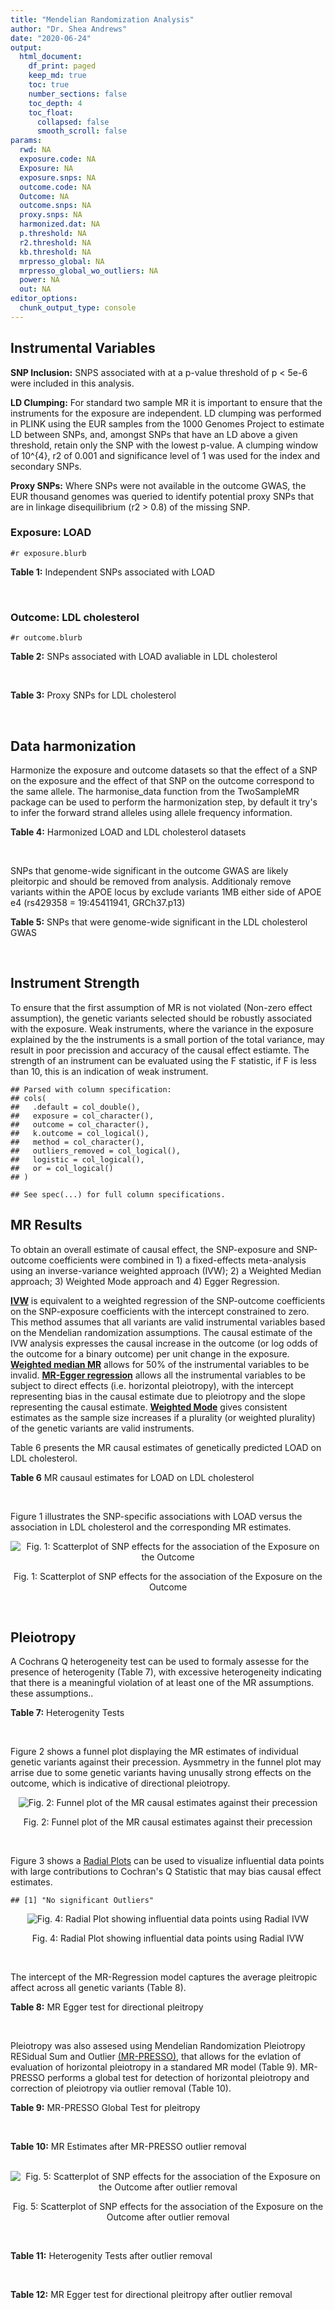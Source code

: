 ```yaml
---
title: "Mendelian Randomization Analysis"
author: "Dr. Shea Andrews"
date: "2020-06-24"
output:
  html_document:
    df_print: paged
    keep_md: true
    toc: true
    number_sections: false
    toc_depth: 4
    toc_float:
      collapsed: false
      smooth_scroll: false
params:
  rwd: NA
  exposure.code: NA
  Exposure: NA
  exposure.snps: NA
  outcome.code: NA
  Outcome: NA
  outcome.snps: NA
  proxy.snps: NA
  harmonized.dat: NA
  p.threshold: NA
  r2.threshold: NA
  kb.threshold: NA
  mrpresso_global: NA
  mrpresso_global_wo_outliers: NA
  power: NA
  out: NA
editor_options:
  chunk_output_type: console
---
```







## Instrumental Variables
**SNP Inclusion:** SNPS associated with at a p-value threshold of p < 5e-6 were included in this analysis.
<br>

**LD Clumping:** For standard two sample MR it is important to ensure that the instruments for the exposure are independent. LD clumping was performed in PLINK using the EUR samples from the 1000 Genomes Project to estimate LD between SNPs, and, amongst SNPs that have an LD above a given threshold, retain only the SNP with the lowest p-value. A clumping window of 10^{4}, r2 of 0.001 and significance level of 1 was used for the index and secondary SNPs.
<br>

**Proxy SNPs:** Where SNPs were not available in the outcome GWAS, the EUR thousand genomes was queried to identify potential proxy SNPs that are in linkage disequilibrium (r2 > 0.8) of the missing SNP.
<br>

### Exposure: LOAD
`#r exposure.blurb`
<br>

**Table 1:** Independent SNPs associated with LOAD
<div data-pagedtable="false">
  <script data-pagedtable-source type="application/json">
{"columns":[{"label":["SNP"],"name":[1],"type":["chr"],"align":["left"]},{"label":["CHROM"],"name":[2],"type":["dbl"],"align":["right"]},{"label":["POS"],"name":[3],"type":["dbl"],"align":["right"]},{"label":["REF"],"name":[4],"type":["chr"],"align":["left"]},{"label":["ALT"],"name":[5],"type":["chr"],"align":["left"]},{"label":["AF"],"name":[6],"type":["dbl"],"align":["right"]},{"label":["BETA"],"name":[7],"type":["dbl"],"align":["right"]},{"label":["SE"],"name":[8],"type":["dbl"],"align":["right"]},{"label":["Z"],"name":[9],"type":["dbl"],"align":["right"]},{"label":["P"],"name":[10],"type":["dbl"],"align":["right"]},{"label":["N"],"name":[11],"type":["dbl"],"align":["right"]},{"label":["TRAIT"],"name":[12],"type":["chr"],"align":["left"]}],"data":[{"1":"rs679515","2":"1","3":"207750568","4":"T","5":"C","6":"0.8126","7":"-0.1508","8":"0.0183","9":"-8.240440","10":"1.555000e-16","11":"63926","12":"LOAD"},{"1":"rs7584040","2":"2","3":"127863224","4":"C","5":"T","6":"0.2261","7":"0.0862","8":"0.0172","9":"5.011628","10":"5.341000e-07","11":"63926","12":"LOAD"},{"1":"rs6733839","2":"2","3":"127892810","4":"C","5":"T","6":"0.4067","7":"0.1693","8":"0.0154","9":"10.993506","10":"4.022000e-28","11":"63926","12":"LOAD"},{"1":"rs35695568","2":"2","3":"186794162","4":"G","5":"T","6":"0.0922","7":"0.1152","8":"0.0247","9":"4.663968","10":"3.200000e-06","11":"63926","12":"LOAD"},{"1":"rs10933431","2":"2","3":"233981912","4":"G","5":"C","6":"0.7774","7":"0.1001","8":"0.0194","9":"5.159794","10":"2.552000e-07","11":"63926","12":"LOAD"},{"1":"rs6805148","2":"3","3":"45101639","4":"A","5":"C","6":"0.0864","7":"-0.1293","8":"0.0257","9":"-5.031130","10":"4.774000e-07","11":"63926","12":"LOAD"},{"1":"rs28660482","2":"4","3":"66245059","4":"T","5":"A","6":"0.0243","7":"0.2220","8":"0.0475","9":"4.673684","10":"2.900000e-06","11":"63926","12":"LOAD"},{"1":"rs6822989","2":"4","3":"104176240","4":"C","5":"T","6":"0.0082","7":"0.4361","8":"0.0940","9":"4.639362","10":"3.487000e-06","11":"63926","12":"LOAD"},{"1":"rs35868327","2":"5","3":"52665230","4":"T","5":"A","6":"0.0132","7":"-0.3753","8":"0.0760","9":"-4.938158","10":"7.796000e-07","11":"63926","12":"LOAD"},{"1":"rs11168036","2":"5","3":"139707439","4":"T","5":"G","6":"0.5033","7":"-0.0754","8":"0.0143","9":"-5.272730","10":"1.432000e-07","11":"63926","12":"LOAD"},{"1":"rs34665982","2":"6","3":"32560306","4":"T","5":"C","6":"0.5213","7":"-0.0967","8":"0.0166","9":"-5.825300","10":"5.798000e-09","11":"63926","12":"LOAD"},{"1":"rs114812713","2":"6","3":"41034000","4":"G","5":"C","6":"0.0301","7":"0.2980","8":"0.0431","9":"6.914153","10":"4.467000e-12","11":"63926","12":"LOAD"},{"1":"rs1385742","2":"6","3":"47595155","4":"A","5":"T","6":"0.6344","7":"-0.0876","8":"0.0157","9":"-5.579620","10":"2.232000e-08","11":"63926","12":"LOAD"},{"1":"rs143429938","2":"7","3":"33721795","4":"C","5":"T","6":"0.0211","7":"0.3535","8":"0.0769","9":"4.596879","10":"4.253000e-06","11":"63926","12":"LOAD"},{"1":"rs9649710","2":"7","3":"50322832","4":"A","5":"G","6":"0.6331","7":"0.0676","8":"0.0148","9":"4.567570","10":"4.794000e-06","11":"63926","12":"LOAD"},{"1":"rs117240937","2":"7","3":"127426090","4":"G","5":"A","6":"0.0173","7":"-0.3122","8":"0.0672","9":"-4.645833","10":"3.350000e-06","11":"63926","12":"LOAD"},{"1":"rs11767557","2":"7","3":"143109139","4":"T","5":"C","6":"0.1968","7":"-0.1028","8":"0.0182","9":"-5.648350","10":"1.561000e-08","11":"63926","12":"LOAD"},{"1":"rs73223431","2":"8","3":"27219987","4":"C","5":"T","6":"0.3669","7":"0.0936","8":"0.0153","9":"6.117647","10":"8.342000e-10","11":"63926","12":"LOAD"},{"1":"rs867230","2":"8","3":"27468503","4":"C","5":"A","6":"0.6029","7":"0.1333","8":"0.0158","9":"8.436709","10":"3.492000e-17","11":"63926","12":"LOAD"},{"1":"rs13252043","2":"8","3":"71551628","4":"C","5":"T","6":"0.0984","7":"0.1140","8":"0.0237","9":"4.810127","10":"1.570000e-06","11":"63926","12":"LOAD"},{"1":"rs6559689","2":"9","3":"85450616","4":"C","5":"T","6":"0.0504","7":"0.1585","8":"0.0335","9":"4.731343","10":"2.169000e-06","11":"63926","12":"LOAD"},{"1":"rs12416487","2":"10","3":"11721057","4":"A","5":"T","6":"0.6519","7":"0.0850","8":"0.0154","9":"5.519480","10":"3.417000e-08","11":"63926","12":"LOAD"},{"1":"rs3740688","2":"11","3":"47380340","4":"G","5":"T","6":"0.5524","7":"0.0935","8":"0.0144","9":"6.493056","10":"9.702000e-11","11":"63926","12":"LOAD"},{"1":"rs1582763","2":"11","3":"60021948","4":"G","5":"A","6":"0.3729","7":"-0.1232","8":"0.0149","9":"-8.268456","10":"1.186000e-16","11":"63926","12":"LOAD"},{"1":"rs3851179","2":"11","3":"85868640","4":"T","5":"C","6":"0.6410","7":"0.1198","8":"0.0148","9":"8.094590","10":"5.809000e-16","11":"63926","12":"LOAD"},{"1":"rs11218343","2":"11","3":"121435587","4":"T","5":"C","6":"0.0401","7":"-0.2053","8":"0.0369","9":"-5.563690","10":"2.633000e-08","11":"63926","12":"LOAD"},{"1":"rs9787911","2":"11","3":"131769402","4":"T","5":"C","6":"0.4249","7":"0.0662","8":"0.0144","9":"4.597220","10":"4.386000e-06","11":"63926","12":"LOAD"},{"1":"rs117394726","2":"12","3":"127222883","4":"A","5":"C","6":"0.0400","7":"0.2193","8":"0.0465","9":"4.716130","10":"2.459000e-06","11":"63926","12":"LOAD"},{"1":"rs17125924","2":"14","3":"53391680","4":"A","5":"G","6":"0.0926","7":"0.1222","8":"0.0246","9":"4.967480","10":"6.621000e-07","11":"63926","12":"LOAD"},{"1":"rs12590654","2":"14","3":"92938855","4":"G","5":"A","6":"0.3353","7":"-0.0906","8":"0.0157","9":"-5.770701","10":"8.729000e-09","11":"63926","12":"LOAD"},{"1":"rs383902","2":"15","3":"59034174","4":"C","5":"T","6":"0.3274","7":"-0.0698","8":"0.0151","9":"-4.622517","10":"3.812000e-06","11":"63926","12":"LOAD"},{"1":"rs28588186","2":"16","3":"19910313","4":"C","5":"G","6":"0.1981","7":"-0.0880","8":"0.0181","9":"-4.861880","10":"1.115000e-06","11":"63926","12":"LOAD"},{"1":"rs62039712","2":"16","3":"79355857","4":"G","5":"A","6":"0.1158","7":"0.1528","8":"0.0288","9":"5.305556","10":"1.171000e-07","11":"63926","12":"LOAD"},{"1":"rs34971488","2":"16","3":"81779775","4":"G","5":"A","6":"0.2205","7":"0.0940","8":"0.0198","9":"4.747475","10":"2.067000e-06","11":"63926","12":"LOAD"},{"1":"rs2632516","2":"17","3":"56409089","4":"G","5":"C","6":"0.4402","7":"-0.0748","8":"0.0147","9":"-5.088435","10":"3.671000e-07","11":"63926","12":"LOAD"},{"1":"rs12151021","2":"19","3":"1050874","4":"A","5":"G","6":"0.6753","7":"-0.1071","8":"0.0169","9":"-6.337280","10":"2.562000e-10","11":"63926","12":"LOAD"},{"1":"rs8111708","2":"19","3":"18558876","4":"A","5":"G","6":"0.3427","7":"0.0696","8":"0.0151","9":"4.609270","10":"3.946000e-06","11":"63926","12":"LOAD"},{"1":"rs111358663","2":"19","3":"45196958","4":"T","5":"A","6":"0.0111","7":"-0.5369","8":"0.0795","9":"-6.753459","10":"1.436000e-11","11":"63926","12":"LOAD"},{"1":"rs4803765","2":"19","3":"45358448","4":"C","5":"T","6":"0.0243","7":"0.7165","8":"0.0610","9":"11.745902","10":"7.131000e-32","11":"63926","12":"LOAD"},{"1":"rs12972156","2":"19","3":"45387459","4":"C","5":"G","6":"0.2027","7":"0.9653","8":"0.0189","9":"51.074100","10":"2.225074e-308","11":"63926","12":"LOAD"},{"1":"rs117310449","2":"19","3":"45393516","4":"C","5":"T","6":"0.0130","7":"0.9879","8":"0.0691","9":"14.296671","10":"2.275000e-46","11":"63926","12":"LOAD"},{"1":"rs73033507","2":"19","3":"45431403","4":"C","5":"T","6":"0.0239","7":"-0.3620","8":"0.0657","9":"-5.509893","10":"3.646000e-08","11":"63926","12":"LOAD"},{"1":"rs114533385","2":"19","3":"45436753","4":"C","5":"T","6":"0.0210","7":"0.8281","8":"0.0661","9":"12.527988","10":"5.434000e-36","11":"63926","12":"LOAD"},{"1":"rs118004808","2":"19","3":"45439498","4":"C","5":"T","6":"0.0177","7":"-0.5523","8":"0.1015","9":"-5.441379","10":"5.274000e-08","11":"63926","12":"LOAD"},{"1":"rs139995984","2":"19","3":"45574482","4":"G","5":"C","6":"0.0155","7":"-0.5343","8":"0.0879","9":"-6.078498","10":"1.192000e-09","11":"63926","12":"LOAD"},{"1":"rs80182863","2":"19","3":"45653226","4":"C","5":"T","6":"0.0234","7":"0.2977","8":"0.0623","9":"4.778491","10":"1.750000e-06","11":"63926","12":"LOAD"},{"1":"rs6014724","2":"20","3":"54998544","4":"A","5":"G","6":"0.0920","7":"-0.1319","8":"0.0259","9":"-5.092660","10":"3.652000e-07","11":"63926","12":"LOAD"},{"1":"rs2830489","2":"21","3":"28148191","4":"C","5":"T","6":"0.2882","7":"-0.0837","8":"0.0162","9":"-5.166667","10":"2.422000e-07","11":"63926","12":"LOAD"},{"1":"rs138727474","2":"22","3":"21926584","4":"C","5":"T","6":"0.0269","7":"-0.2515","8":"0.0545","9":"-4.614679","10":"3.904000e-06","11":"63926","12":"LOAD"}],"options":{"columns":{"min":{},"max":[10]},"rows":{"min":[10],"max":[10]},"pages":{}}}
  </script>
</div>
<br>

### Outcome: LDL cholesterol
`#r outcome.blurb`
<br>

**Table 2:** SNPs associated with LOAD avaliable in LDL cholesterol
<div data-pagedtable="false">
  <script data-pagedtable-source type="application/json">
{"columns":[{"label":["SNP"],"name":[1],"type":["chr"],"align":["left"]},{"label":["CHROM"],"name":[2],"type":["dbl"],"align":["right"]},{"label":["POS"],"name":[3],"type":["dbl"],"align":["right"]},{"label":["REF"],"name":[4],"type":["chr"],"align":["left"]},{"label":["ALT"],"name":[5],"type":["chr"],"align":["left"]},{"label":["AF"],"name":[6],"type":["dbl"],"align":["right"]},{"label":["BETA"],"name":[7],"type":["dbl"],"align":["right"]},{"label":["SE"],"name":[8],"type":["dbl"],"align":["right"]},{"label":["Z"],"name":[9],"type":["dbl"],"align":["right"]},{"label":["P"],"name":[10],"type":["dbl"],"align":["right"]},{"label":["N"],"name":[11],"type":["dbl"],"align":["right"]},{"label":["TRAIT"],"name":[12],"type":["chr"],"align":["left"]}],"data":[{"1":"rs679515","2":"NA","3":"NA","4":"NA","5":"NA","6":"NA","7":"NA","8":"NA","9":"NA","10":"NA","11":"NA","12":"NA"},{"1":"rs7584040","2":"NA","3":"NA","4":"NA","5":"NA","6":"NA","7":"NA","8":"NA","9":"NA","10":"NA","11":"NA","12":"NA"},{"1":"rs6733839","2":"NA","3":"NA","4":"NA","5":"NA","6":"NA","7":"NA","8":"NA","9":"NA","10":"NA","11":"NA","12":"NA"},{"1":"rs35695568","2":"NA","3":"NA","4":"NA","5":"NA","6":"NA","7":"NA","8":"NA","9":"NA","10":"NA","11":"NA","12":"NA"},{"1":"rs10933431","2":"NA","3":"NA","4":"NA","5":"NA","6":"NA","7":"NA","8":"NA","9":"NA","10":"NA","11":"NA","12":"NA"},{"1":"rs6805148","2":"3","3":"45101639","4":"A","5":"C","6":"0.0840951","7":"-0.0044","8":"0.0096","9":"-0.4583330","10":"0.53890","11":"83119.1","12":"LDL_Cholesterol"},{"1":"rs28660482","2":"NA","3":"NA","4":"NA","5":"NA","6":"NA","7":"NA","8":"NA","9":"NA","10":"NA","11":"NA","12":"NA"},{"1":"rs6822989","2":"NA","3":"NA","4":"NA","5":"NA","6":"NA","7":"NA","8":"NA","9":"NA","10":"NA","11":"NA","12":"NA"},{"1":"rs35868327","2":"NA","3":"NA","4":"NA","5":"NA","6":"NA","7":"NA","8":"NA","9":"NA","10":"NA","11":"NA","12":"NA"},{"1":"rs11168036","2":"5","3":"139707439","4":"T","5":"G","6":"0.4613010","7":"0.0155","8":"0.0053","9":"2.9245283","10":"0.01582","11":"89888.0","12":"LDL_Cholesterol"},{"1":"rs34665982","2":"NA","3":"NA","4":"NA","5":"NA","6":"NA","7":"NA","8":"NA","9":"NA","10":"NA","11":"NA","12":"NA"},{"1":"rs114812713","2":"NA","3":"NA","4":"NA","5":"NA","6":"NA","7":"NA","8":"NA","9":"NA","10":"NA","11":"NA","12":"NA"},{"1":"rs1385742","2":"NA","3":"NA","4":"NA","5":"NA","6":"NA","7":"NA","8":"NA","9":"NA","10":"NA","11":"NA","12":"NA"},{"1":"rs143429938","2":"NA","3":"NA","4":"NA","5":"NA","6":"NA","7":"NA","8":"NA","9":"NA","10":"NA","11":"NA","12":"NA"},{"1":"rs9649710","2":"7","3":"50322832","4":"A","5":"G","6":"0.6418450","7":"0.0035","8":"0.0054","9":"0.6481481","10":"0.78300","11":"89888.0","12":"LDL_Cholesterol"},{"1":"rs117240937","2":"NA","3":"NA","4":"NA","5":"NA","6":"NA","7":"NA","8":"NA","9":"NA","10":"NA","11":"NA","12":"NA"},{"1":"rs11767557","2":"7","3":"143109139","4":"T","5":"C","6":"0.2031590","7":"-0.0022","8":"0.0069","9":"-0.3188410","10":"0.65770","11":"89815.0","12":"LDL_Cholesterol"},{"1":"rs73223431","2":"NA","3":"NA","4":"NA","5":"NA","6":"NA","7":"NA","8":"NA","9":"NA","10":"NA","11":"NA","12":"NA"},{"1":"rs867230","2":"NA","3":"NA","4":"NA","5":"NA","6":"NA","7":"NA","8":"NA","9":"NA","10":"NA","11":"NA","12":"NA"},{"1":"rs13252043","2":"NA","3":"NA","4":"NA","5":"NA","6":"NA","7":"NA","8":"NA","9":"NA","10":"NA","11":"NA","12":"NA"},{"1":"rs6559689","2":"9","3":"85450616","4":"C","5":"T","6":"0.0598694","7":"0.0118","8":"0.0143","9":"0.8251748","10":"0.48090","11":"82463.0","12":"LDL_Cholesterol"},{"1":"rs12416487","2":"NA","3":"NA","4":"NA","5":"NA","6":"NA","7":"NA","8":"NA","9":"NA","10":"NA","11":"NA","12":"NA"},{"1":"rs3740688","2":"NA","3":"NA","4":"NA","5":"NA","6":"NA","7":"NA","8":"NA","9":"NA","10":"NA","11":"NA","12":"NA"},{"1":"rs1582763","2":"11","3":"60021948","4":"G","5":"A","6":"0.3276300","7":"-0.0034","8":"0.0054","9":"-0.6296300","10":"0.52460","11":"89726.0","12":"LDL_Cholesterol"},{"1":"rs3851179","2":"11","3":"85868640","4":"T","5":"C","6":"0.6671510","7":"0.0052","8":"0.0053","9":"0.9811321","10":"0.87570","11":"89888.0","12":"LDL_Cholesterol"},{"1":"rs11218343","2":"11","3":"121435587","4":"T","5":"C","6":"0.0344953","7":"0.0132","8":"0.0186","9":"0.7096774","10":"0.61420","11":"81974.0","12":"LDL_Cholesterol"},{"1":"rs9787911","2":"NA","3":"NA","4":"NA","5":"NA","6":"NA","7":"NA","8":"NA","9":"NA","10":"NA","11":"NA","12":"NA"},{"1":"rs117394726","2":"NA","3":"NA","4":"NA","5":"NA","6":"NA","7":"NA","8":"NA","9":"NA","10":"NA","11":"NA","12":"NA"},{"1":"rs17125924","2":"14","3":"53391680","4":"A","5":"G","6":"0.0994194","7":"-0.0174","8":"0.0066","9":"-2.6363600","10":"0.01245","11":"166971.5","12":"LDL_Cholesterol"},{"1":"rs12590654","2":"NA","3":"NA","4":"NA","5":"NA","6":"NA","7":"NA","8":"NA","9":"NA","10":"NA","11":"NA","12":"NA"},{"1":"rs383902","2":"15","3":"59034174","4":"C","5":"T","6":"0.3428210","7":"0.0075","8":"0.0054","9":"1.3888889","10":"0.18730","11":"88433.0","12":"LDL_Cholesterol"},{"1":"rs28588186","2":"NA","3":"NA","4":"NA","5":"NA","6":"NA","7":"NA","8":"NA","9":"NA","10":"NA","11":"NA","12":"NA"},{"1":"rs62039712","2":"NA","3":"NA","4":"NA","5":"NA","6":"NA","7":"NA","8":"NA","9":"NA","10":"NA","11":"NA","12":"NA"},{"1":"rs34971488","2":"NA","3":"NA","4":"NA","5":"NA","6":"NA","7":"NA","8":"NA","9":"NA","10":"NA","11":"NA","12":"NA"},{"1":"rs2632516","2":"17","3":"56409089","4":"G","5":"C","6":"0.4639560","7":"0.0010","8":"0.0056","9":"0.1785714","10":"0.90770","11":"88433.0","12":"LDL_Cholesterol"},{"1":"rs12151021","2":"NA","3":"NA","4":"NA","5":"NA","6":"NA","7":"NA","8":"NA","9":"NA","10":"NA","11":"NA","12":"NA"},{"1":"rs8111708","2":"NA","3":"NA","4":"NA","5":"NA","6":"NA","7":"NA","8":"NA","9":"NA","10":"NA","11":"NA","12":"NA"},{"1":"rs111358663","2":"NA","3":"NA","4":"NA","5":"NA","6":"NA","7":"NA","8":"NA","9":"NA","10":"NA","11":"NA","12":"NA"},{"1":"rs4803765","2":"NA","3":"NA","4":"NA","5":"NA","6":"NA","7":"NA","8":"NA","9":"NA","10":"NA","11":"NA","12":"NA"},{"1":"rs12972156","2":"NA","3":"NA","4":"NA","5":"NA","6":"NA","7":"NA","8":"NA","9":"NA","10":"NA","11":"NA","12":"NA"},{"1":"rs117310449","2":"NA","3":"NA","4":"NA","5":"NA","6":"NA","7":"NA","8":"NA","9":"NA","10":"NA","11":"NA","12":"NA"},{"1":"rs73033507","2":"NA","3":"NA","4":"NA","5":"NA","6":"NA","7":"NA","8":"NA","9":"NA","10":"NA","11":"NA","12":"NA"},{"1":"rs114533385","2":"NA","3":"NA","4":"NA","5":"NA","6":"NA","7":"NA","8":"NA","9":"NA","10":"NA","11":"NA","12":"NA"},{"1":"rs118004808","2":"NA","3":"NA","4":"NA","5":"NA","6":"NA","7":"NA","8":"NA","9":"NA","10":"NA","11":"NA","12":"NA"},{"1":"rs139995984","2":"NA","3":"NA","4":"NA","5":"NA","6":"NA","7":"NA","8":"NA","9":"NA","10":"NA","11":"NA","12":"NA"},{"1":"rs80182863","2":"NA","3":"NA","4":"NA","5":"NA","6":"NA","7":"NA","8":"NA","9":"NA","10":"NA","11":"NA","12":"NA"},{"1":"rs6014724","2":"20","3":"54998544","4":"A","5":"G","6":"0.0886512","7":"0.0043","8":"0.0100","9":"0.4300000","10":"0.90850","11":"88433.0","12":"LDL_Cholesterol"},{"1":"rs2830489","2":"21","3":"28148191","4":"C","5":"T","6":"0.3248270","7":"-0.0053","8":"0.0060","9":"-0.8833330","10":"0.34770","11":"88433.0","12":"LDL_Cholesterol"},{"1":"rs138727474","2":"NA","3":"NA","4":"NA","5":"NA","6":"NA","7":"NA","8":"NA","9":"NA","10":"NA","11":"NA","12":"NA"}],"options":{"columns":{"min":{},"max":[10]},"rows":{"min":[10],"max":[10]},"pages":{}}}
  </script>
</div>
<br>

**Table 3:** Proxy SNPs for LDL cholesterol
<div data-pagedtable="false">
  <script data-pagedtable-source type="application/json">
{"columns":[{"label":["target_snp"],"name":[1],"type":["chr"],"align":["left"]},{"label":["proxy_snp"],"name":[2],"type":["chr"],"align":["left"]},{"label":["ld.r2"],"name":[3],"type":["dbl"],"align":["right"]},{"label":["Dprime"],"name":[4],"type":["dbl"],"align":["right"]},{"label":["PHASE"],"name":[5],"type":["chr"],"align":["left"]},{"label":["X12"],"name":[6],"type":["lgl"],"align":["right"]},{"label":["CHROM"],"name":[7],"type":["dbl"],"align":["right"]},{"label":["POS"],"name":[8],"type":["dbl"],"align":["right"]},{"label":["REF.proxy"],"name":[9],"type":["chr"],"align":["left"]},{"label":["ALT.proxy"],"name":[10],"type":["chr"],"align":["left"]},{"label":["AF"],"name":[11],"type":["dbl"],"align":["right"]},{"label":["BETA"],"name":[12],"type":["dbl"],"align":["right"]},{"label":["SE"],"name":[13],"type":["dbl"],"align":["right"]},{"label":["Z"],"name":[14],"type":["dbl"],"align":["right"]},{"label":["P"],"name":[15],"type":["dbl"],"align":["right"]},{"label":["N"],"name":[16],"type":["dbl"],"align":["right"]},{"label":["TRAIT"],"name":[17],"type":["chr"],"align":["left"]},{"label":["ref"],"name":[18],"type":["chr"],"align":["left"]},{"label":["ref.proxy"],"name":[19],"type":["chr"],"align":["left"]},{"label":["alt"],"name":[20],"type":["chr"],"align":["left"]},{"label":["alt.proxy"],"name":[21],"type":["chr"],"align":["left"]},{"label":["ALT"],"name":[22],"type":["chr"],"align":["left"]},{"label":["REF"],"name":[23],"type":["chr"],"align":["left"]},{"label":["proxy.outcome"],"name":[24],"type":["lgl"],"align":["right"]}],"data":[{"1":"rs679515","2":"rs4844610","3":"0.944727","4":"0.971971","5":"TA/CC","6":"NA","7":"1","8":"207802552","9":"A","10":"C","11":"0.7801380","12":"0.0078","13":"0.0067","14":"1.1641791","15":"5.980e-01","16":"89888.00","17":"LDL_Cholesterol","18":"T","19":"A","20":"C","21":"C","22":"C","23":"T","24":"TRUE"},{"1":"rs35695568","2":"rs12622932","3":"0.989102","4":"1.000000","5":"TT/GC","6":"NA","7":"2","8":"186782757","9":"C","10":"T","11":"0.0981884","12":"-0.0102","13":"0.0094","14":"-1.0851100","15":"5.015e-01","16":"89867.00","17":"LDL_Cholesterol","18":"T","19":"T","20":"G","21":"C","22":"T","23":"G","24":"TRUE"},{"1":"rs28660482","2":"rs10033665","3":"1.000000","4":"1.000000","5":"AC/TA","6":"NA","7":"4","8":"66200389","9":"A","10":"C","11":"0.0289855","12":"-0.0079","13":"0.0155","14":"-0.5096770","15":"7.891e-01","16":"82228.00","17":"LDL_Cholesterol","18":"A","19":"C","20":"T","21":"A","22":"A","23":"T","24":"TRUE"},{"1":"rs35868327","2":"rs13182752","3":"1.000000","4":"1.000000","5":"GA/TG","6":"NA","7":"5","8":"52672171","9":"G","10":"A","11":"0.0161583","12":"0.0196","13":"0.0195","14":"1.0051282","15":"3.129e-01","16":"84967.00","17":"LDL_Cholesterol","18":"G","19":"A","20":"T","21":"G","22":"G","23":"T","24":"TRUE"},{"1":"rs73223431","2":"rs2322599","3":"0.995619","4":"1.000000","5":"TA/CG","6":"NA","7":"8","8":"27211910","9":"G","10":"A","11":"0.2954880","12":"0.0026","13":"0.0053","14":"0.4905660","15":"7.621e-01","16":"89888.00","17":"LDL_Cholesterol","18":"T","19":"A","20":"C","21":"G","22":"T","23":"C","24":"TRUE"},{"1":"rs867230","2":"rs11136000","3":"0.894555","4":"0.973765","5":"CT/AC","6":"NA","7":"8","8":"27464519","9":"T","10":"C","11":"0.6150760","12":"-0.0020","13":"0.0058","14":"-0.3448280","15":"9.143e-01","16":"82152.00","17":"LDL_Cholesterol","18":"C","19":"T","20":"A","21":"C","22":"A","23":"C","24":"TRUE"},{"1":"rs13252043","2":"rs7015434","3":"1.000000","4":"1.000000","5":"TT/CC","6":"NA","7":"8","8":"71507697","9":"C","10":"T","11":"0.0660377","12":"-0.0009","13":"0.0093","14":"-0.0967742","15":"6.453e-01","16":"89888.00","17":"LDL_Cholesterol","18":"T","19":"T","20":"C","21":"C","22":"T","23":"C","24":"TRUE"},{"1":"rs9787911","2":"rs10894473","3":"0.939657","4":"0.975278","5":"CC/TA","6":"NA","7":"11","8":"131759684","9":"A","10":"C","11":"0.4439590","12":"-0.0003","13":"0.0052","14":"-0.0576923","15":"8.270e-01","16":"89888.00","17":"LDL_Cholesterol","18":"C","19":"C","20":"T","21":"A","22":"C","23":"T","24":"TRUE"},{"1":"rs28588186","2":"rs13335003","3":"0.946851","4":"1.000000","5":"GA/CG","6":"NA","7":"16","8":"19905083","9":"G","10":"A","11":"0.1923770","12":"-0.0029","13":"0.0066","14":"-0.4393940","15":"6.627e-01","16":"87820.96","17":"LDL_Cholesterol","18":"G","19":"A","20":"C","21":"G","22":"G","23":"C","24":"TRUE"},{"1":"rs8111708","2":"rs2303695","3":"0.991240","4":"1.000000","5":"GT/AC","6":"NA","7":"19","8":"18562624","9":"C","10":"T","11":"0.3407600","12":"0.0091","13":"0.0055","14":"1.6545455","15":"1.063e-01","16":"88433.00","17":"LDL_Cholesterol","18":"G","19":"T","20":"A","21":"C","22":"G","23":"A","24":"TRUE"},{"1":"rs12972156","2":"rs2075650","3":"0.915702","4":"0.973544","5":"GG/CA","6":"NA","7":"19","8":"45395619","9":"A","10":"G","11":"0.1555920","12":"0.1767","13":"0.0055","14":"32.1272727","15":"1.720e-214","16":"161075.97","17":"LDL_Cholesterol","18":"G","19":"G","20":"C","21":"A","22":"G","23":"C","24":"TRUE"},{"1":"rs7584040","2":"NA","3":"NA","4":"NA","5":"NA","6":"NA","7":"NA","8":"NA","9":"NA","10":"NA","11":"NA","12":"NA","13":"NA","14":"NA","15":"NA","16":"NA","17":"NA","18":"NA","19":"NA","20":"NA","21":"NA","22":"NA","23":"NA","24":"NA"},{"1":"rs6733839","2":"NA","3":"NA","4":"NA","5":"NA","6":"NA","7":"NA","8":"NA","9":"NA","10":"NA","11":"NA","12":"NA","13":"NA","14":"NA","15":"NA","16":"NA","17":"NA","18":"NA","19":"NA","20":"NA","21":"NA","22":"NA","23":"NA","24":"NA"},{"1":"rs10933431","2":"NA","3":"NA","4":"NA","5":"NA","6":"NA","7":"NA","8":"NA","9":"NA","10":"NA","11":"NA","12":"NA","13":"NA","14":"NA","15":"NA","16":"NA","17":"NA","18":"NA","19":"NA","20":"NA","21":"NA","22":"NA","23":"NA","24":"NA"},{"1":"rs6822989","2":"NA","3":"NA","4":"NA","5":"NA","6":"NA","7":"NA","8":"NA","9":"NA","10":"NA","11":"NA","12":"NA","13":"NA","14":"NA","15":"NA","16":"NA","17":"NA","18":"NA","19":"NA","20":"NA","21":"NA","22":"NA","23":"NA","24":"NA"},{"1":"rs34665982","2":"NA","3":"NA","4":"NA","5":"NA","6":"NA","7":"NA","8":"NA","9":"NA","10":"NA","11":"NA","12":"NA","13":"NA","14":"NA","15":"NA","16":"NA","17":"NA","18":"NA","19":"NA","20":"NA","21":"NA","22":"NA","23":"NA","24":"NA"},{"1":"rs114812713","2":"NA","3":"NA","4":"NA","5":"NA","6":"NA","7":"NA","8":"NA","9":"NA","10":"NA","11":"NA","12":"NA","13":"NA","14":"NA","15":"NA","16":"NA","17":"NA","18":"NA","19":"NA","20":"NA","21":"NA","22":"NA","23":"NA","24":"NA"},{"1":"rs1385742","2":"NA","3":"NA","4":"NA","5":"NA","6":"NA","7":"NA","8":"NA","9":"NA","10":"NA","11":"NA","12":"NA","13":"NA","14":"NA","15":"NA","16":"NA","17":"NA","18":"NA","19":"NA","20":"NA","21":"NA","22":"NA","23":"NA","24":"NA"},{"1":"rs143429938","2":"NA","3":"NA","4":"NA","5":"NA","6":"NA","7":"NA","8":"NA","9":"NA","10":"NA","11":"NA","12":"NA","13":"NA","14":"NA","15":"NA","16":"NA","17":"NA","18":"NA","19":"NA","20":"NA","21":"NA","22":"NA","23":"NA","24":"NA"},{"1":"rs117240937","2":"NA","3":"NA","4":"NA","5":"NA","6":"NA","7":"NA","8":"NA","9":"NA","10":"NA","11":"NA","12":"NA","13":"NA","14":"NA","15":"NA","16":"NA","17":"NA","18":"NA","19":"NA","20":"NA","21":"NA","22":"NA","23":"NA","24":"NA"},{"1":"rs12416487","2":"NA","3":"NA","4":"NA","5":"NA","6":"NA","7":"NA","8":"NA","9":"NA","10":"NA","11":"NA","12":"NA","13":"NA","14":"NA","15":"NA","16":"NA","17":"NA","18":"NA","19":"NA","20":"NA","21":"NA","22":"NA","23":"NA","24":"NA"},{"1":"rs3740688","2":"NA","3":"NA","4":"NA","5":"NA","6":"NA","7":"NA","8":"NA","9":"NA","10":"NA","11":"NA","12":"NA","13":"NA","14":"NA","15":"NA","16":"NA","17":"NA","18":"NA","19":"NA","20":"NA","21":"NA","22":"NA","23":"NA","24":"NA"},{"1":"rs117394726","2":"NA","3":"NA","4":"NA","5":"NA","6":"NA","7":"NA","8":"NA","9":"NA","10":"NA","11":"NA","12":"NA","13":"NA","14":"NA","15":"NA","16":"NA","17":"NA","18":"NA","19":"NA","20":"NA","21":"NA","22":"NA","23":"NA","24":"NA"},{"1":"rs12590654","2":"NA","3":"NA","4":"NA","5":"NA","6":"NA","7":"NA","8":"NA","9":"NA","10":"NA","11":"NA","12":"NA","13":"NA","14":"NA","15":"NA","16":"NA","17":"NA","18":"NA","19":"NA","20":"NA","21":"NA","22":"NA","23":"NA","24":"NA"},{"1":"rs62039712","2":"NA","3":"NA","4":"NA","5":"NA","6":"NA","7":"NA","8":"NA","9":"NA","10":"NA","11":"NA","12":"NA","13":"NA","14":"NA","15":"NA","16":"NA","17":"NA","18":"NA","19":"NA","20":"NA","21":"NA","22":"NA","23":"NA","24":"NA"},{"1":"rs34971488","2":"NA","3":"NA","4":"NA","5":"NA","6":"NA","7":"NA","8":"NA","9":"NA","10":"NA","11":"NA","12":"NA","13":"NA","14":"NA","15":"NA","16":"NA","17":"NA","18":"NA","19":"NA","20":"NA","21":"NA","22":"NA","23":"NA","24":"NA"},{"1":"rs12151021","2":"NA","3":"NA","4":"NA","5":"NA","6":"NA","7":"NA","8":"NA","9":"NA","10":"NA","11":"NA","12":"NA","13":"NA","14":"NA","15":"NA","16":"NA","17":"NA","18":"NA","19":"NA","20":"NA","21":"NA","22":"NA","23":"NA","24":"NA"},{"1":"rs111358663","2":"NA","3":"NA","4":"NA","5":"NA","6":"NA","7":"NA","8":"NA","9":"NA","10":"NA","11":"NA","12":"NA","13":"NA","14":"NA","15":"NA","16":"NA","17":"NA","18":"NA","19":"NA","20":"NA","21":"NA","22":"NA","23":"NA","24":"NA"},{"1":"rs4803765","2":"NA","3":"NA","4":"NA","5":"NA","6":"NA","7":"NA","8":"NA","9":"NA","10":"NA","11":"NA","12":"NA","13":"NA","14":"NA","15":"NA","16":"NA","17":"NA","18":"NA","19":"NA","20":"NA","21":"NA","22":"NA","23":"NA","24":"NA"},{"1":"rs117310449","2":"NA","3":"NA","4":"NA","5":"NA","6":"NA","7":"NA","8":"NA","9":"NA","10":"NA","11":"NA","12":"NA","13":"NA","14":"NA","15":"NA","16":"NA","17":"NA","18":"NA","19":"NA","20":"NA","21":"NA","22":"NA","23":"NA","24":"NA"},{"1":"rs73033507","2":"NA","3":"NA","4":"NA","5":"NA","6":"NA","7":"NA","8":"NA","9":"NA","10":"NA","11":"NA","12":"NA","13":"NA","14":"NA","15":"NA","16":"NA","17":"NA","18":"NA","19":"NA","20":"NA","21":"NA","22":"NA","23":"NA","24":"NA"},{"1":"rs114533385","2":"NA","3":"NA","4":"NA","5":"NA","6":"NA","7":"NA","8":"NA","9":"NA","10":"NA","11":"NA","12":"NA","13":"NA","14":"NA","15":"NA","16":"NA","17":"NA","18":"NA","19":"NA","20":"NA","21":"NA","22":"NA","23":"NA","24":"NA"},{"1":"rs118004808","2":"NA","3":"NA","4":"NA","5":"NA","6":"NA","7":"NA","8":"NA","9":"NA","10":"NA","11":"NA","12":"NA","13":"NA","14":"NA","15":"NA","16":"NA","17":"NA","18":"NA","19":"NA","20":"NA","21":"NA","22":"NA","23":"NA","24":"NA"},{"1":"rs139995984","2":"NA","3":"NA","4":"NA","5":"NA","6":"NA","7":"NA","8":"NA","9":"NA","10":"NA","11":"NA","12":"NA","13":"NA","14":"NA","15":"NA","16":"NA","17":"NA","18":"NA","19":"NA","20":"NA","21":"NA","22":"NA","23":"NA","24":"NA"},{"1":"rs80182863","2":"NA","3":"NA","4":"NA","5":"NA","6":"NA","7":"NA","8":"NA","9":"NA","10":"NA","11":"NA","12":"NA","13":"NA","14":"NA","15":"NA","16":"NA","17":"NA","18":"NA","19":"NA","20":"NA","21":"NA","22":"NA","23":"NA","24":"NA"},{"1":"rs138727474","2":"NA","3":"NA","4":"NA","5":"NA","6":"NA","7":"NA","8":"NA","9":"NA","10":"NA","11":"NA","12":"NA","13":"NA","14":"NA","15":"NA","16":"NA","17":"NA","18":"NA","19":"NA","20":"NA","21":"NA","22":"NA","23":"NA","24":"NA"}],"options":{"columns":{"min":{},"max":[10]},"rows":{"min":[10],"max":[10]},"pages":{}}}
  </script>
</div>
<br>

## Data harmonization
Harmonize the exposure and outcome datasets so that the effect of a SNP on the exposure and the effect of that SNP on the outcome correspond to the same allele. The harmonise_data function from the TwoSampleMR package can be used to perform the harmonization step, by default it try's to infer the forward strand alleles using allele frequency information.
<br>

**Table 4:** Harmonized LOAD and LDL cholesterol datasets
<div data-pagedtable="false">
  <script data-pagedtable-source type="application/json">
{"columns":[{"label":["SNP"],"name":[1],"type":["chr"],"align":["left"]},{"label":["effect_allele.exposure"],"name":[2],"type":["chr"],"align":["left"]},{"label":["other_allele.exposure"],"name":[3],"type":["chr"],"align":["left"]},{"label":["effect_allele.outcome"],"name":[4],"type":["chr"],"align":["left"]},{"label":["other_allele.outcome"],"name":[5],"type":["chr"],"align":["left"]},{"label":["beta.exposure"],"name":[6],"type":["dbl"],"align":["right"]},{"label":["beta.outcome"],"name":[7],"type":["dbl"],"align":["right"]},{"label":["eaf.exposure"],"name":[8],"type":["dbl"],"align":["right"]},{"label":["eaf.outcome"],"name":[9],"type":["dbl"],"align":["right"]},{"label":["remove"],"name":[10],"type":["lgl"],"align":["right"]},{"label":["palindromic"],"name":[11],"type":["lgl"],"align":["right"]},{"label":["ambiguous"],"name":[12],"type":["lgl"],"align":["right"]},{"label":["id.outcome"],"name":[13],"type":["chr"],"align":["left"]},{"label":["chr.outcome"],"name":[14],"type":["dbl"],"align":["right"]},{"label":["pos.outcome"],"name":[15],"type":["dbl"],"align":["right"]},{"label":["se.outcome"],"name":[16],"type":["dbl"],"align":["right"]},{"label":["z.outcome"],"name":[17],"type":["dbl"],"align":["right"]},{"label":["pval.outcome"],"name":[18],"type":["dbl"],"align":["right"]},{"label":["samplesize.outcome"],"name":[19],"type":["dbl"],"align":["right"]},{"label":["outcome"],"name":[20],"type":["chr"],"align":["left"]},{"label":["mr_keep.outcome"],"name":[21],"type":["lgl"],"align":["right"]},{"label":["pval_origin.outcome"],"name":[22],"type":["chr"],"align":["left"]},{"label":["proxy.outcome"],"name":[23],"type":["lgl"],"align":["right"]},{"label":["target_snp.outcome"],"name":[24],"type":["chr"],"align":["left"]},{"label":["proxy_snp.outcome"],"name":[25],"type":["chr"],"align":["left"]},{"label":["target_a1.outcome"],"name":[26],"type":["chr"],"align":["left"]},{"label":["target_a2.outcome"],"name":[27],"type":["chr"],"align":["left"]},{"label":["proxy_a1.outcome"],"name":[28],"type":["chr"],"align":["left"]},{"label":["proxy_a2.outcome"],"name":[29],"type":["chr"],"align":["left"]},{"label":["chr.exposure"],"name":[30],"type":["dbl"],"align":["right"]},{"label":["pos.exposure"],"name":[31],"type":["dbl"],"align":["right"]},{"label":["se.exposure"],"name":[32],"type":["dbl"],"align":["right"]},{"label":["z.exposure"],"name":[33],"type":["dbl"],"align":["right"]},{"label":["pval.exposure"],"name":[34],"type":["dbl"],"align":["right"]},{"label":["samplesize.exposure"],"name":[35],"type":["dbl"],"align":["right"]},{"label":["exposure"],"name":[36],"type":["chr"],"align":["left"]},{"label":["mr_keep.exposure"],"name":[37],"type":["lgl"],"align":["right"]},{"label":["pval_origin.exposure"],"name":[38],"type":["chr"],"align":["left"]},{"label":["id.exposure"],"name":[39],"type":["chr"],"align":["left"]},{"label":["action"],"name":[40],"type":["dbl"],"align":["right"]},{"label":["mr_keep"],"name":[41],"type":["lgl"],"align":["right"]},{"label":["pleitropy_keep"],"name":[42],"type":["lgl"],"align":["right"]},{"label":["pt"],"name":[43],"type":["dbl"],"align":["right"]},{"label":["mrpresso_RSSobs"],"name":[44],"type":["lgl"],"align":["right"]},{"label":["mrpresso_pval"],"name":[45],"type":["lgl"],"align":["right"]},{"label":["mrpresso_keep"],"name":[46],"type":["lgl"],"align":["right"]}],"data":[{"1":"rs11168036","2":"G","3":"T","4":"G","5":"T","6":"-0.0754","7":"0.0155","8":"0.5033","9":"0.4613010","10":"FALSE","11":"FALSE","12":"FALSE","13":"iwwZ4G","14":"5","15":"139707439","16":"0.0053","17":"2.9245283","18":"1.582e-02","19":"89888.00","20":"Willer2013ldl","21":"TRUE","22":"reported","23":"NA","24":"NA","25":"NA","26":"NA","27":"NA","28":"NA","29":"NA","30":"5","31":"139707439","32":"0.0143","33":"-5.272730","34":"1.432e-07","35":"63926","36":"Kunkle2019load","37":"TRUE","38":"reported","39":"i9xIdX","40":"2","41":"TRUE","42":"TRUE","43":"5e-06","44":"NA","45":"NA","46":"TRUE"},{"1":"rs11218343","2":"C","3":"T","4":"C","5":"T","6":"-0.2053","7":"0.0132","8":"0.0401","9":"0.0344953","10":"FALSE","11":"FALSE","12":"FALSE","13":"iwwZ4G","14":"11","15":"121435587","16":"0.0186","17":"0.7096774","18":"6.142e-01","19":"81974.00","20":"Willer2013ldl","21":"TRUE","22":"reported","23":"NA","24":"NA","25":"NA","26":"NA","27":"NA","28":"NA","29":"NA","30":"11","31":"121435587","32":"0.0369","33":"-5.563690","34":"2.633e-08","35":"63926","36":"Kunkle2019load","37":"TRUE","38":"reported","39":"i9xIdX","40":"2","41":"TRUE","42":"TRUE","43":"5e-06","44":"NA","45":"NA","46":"TRUE"},{"1":"rs11767557","2":"C","3":"T","4":"C","5":"T","6":"-0.1028","7":"-0.0022","8":"0.1968","9":"0.2031590","10":"FALSE","11":"FALSE","12":"FALSE","13":"iwwZ4G","14":"7","15":"143109139","16":"0.0069","17":"-0.3188410","18":"6.577e-01","19":"89815.00","20":"Willer2013ldl","21":"TRUE","22":"reported","23":"NA","24":"NA","25":"NA","26":"NA","27":"NA","28":"NA","29":"NA","30":"7","31":"143109139","32":"0.0182","33":"-5.648350","34":"1.561e-08","35":"63926","36":"Kunkle2019load","37":"TRUE","38":"reported","39":"i9xIdX","40":"2","41":"TRUE","42":"TRUE","43":"5e-06","44":"NA","45":"NA","46":"TRUE"},{"1":"rs12972156","2":"G","3":"C","4":"G","5":"C","6":"0.9653","7":"0.1767","8":"0.2027","9":"0.1555920","10":"FALSE","11":"TRUE","12":"FALSE","13":"iwwZ4G","14":"19","15":"45395619","16":"0.0055","17":"32.1272727","18":"1.000e-200","19":"161075.97","20":"Willer2013ldl","21":"TRUE","22":"reported","23":"TRUE","24":"rs12972156","25":"rs2075650","26":"G","27":"C","28":"G","29":"A","30":"19","31":"45387459","32":"0.0189","33":"51.074100","34":"1.000e-200","35":"63926","36":"Kunkle2019load","37":"TRUE","38":"reported","39":"i9xIdX","40":"2","41":"TRUE","42":"FALSE","43":"5e-06","44":"NA","45":"NA","46":"TRUE"},{"1":"rs13252043","2":"T","3":"C","4":"T","5":"C","6":"0.1140","7":"-0.0009","8":"0.0984","9":"0.0660377","10":"FALSE","11":"FALSE","12":"FALSE","13":"iwwZ4G","14":"8","15":"71507697","16":"0.0093","17":"-0.0967742","18":"6.453e-01","19":"89888.00","20":"Willer2013ldl","21":"TRUE","22":"reported","23":"TRUE","24":"rs13252043","25":"rs7015434","26":"T","27":"C","28":"T","29":"C","30":"8","31":"71551628","32":"0.0237","33":"4.810127","34":"1.570e-06","35":"63926","36":"Kunkle2019load","37":"TRUE","38":"reported","39":"i9xIdX","40":"2","41":"TRUE","42":"TRUE","43":"5e-06","44":"NA","45":"NA","46":"TRUE"},{"1":"rs1582763","2":"A","3":"G","4":"A","5":"G","6":"-0.1232","7":"-0.0034","8":"0.3729","9":"0.3276300","10":"FALSE","11":"FALSE","12":"FALSE","13":"iwwZ4G","14":"11","15":"60021948","16":"0.0054","17":"-0.6296300","18":"5.246e-01","19":"89726.00","20":"Willer2013ldl","21":"TRUE","22":"reported","23":"NA","24":"NA","25":"NA","26":"NA","27":"NA","28":"NA","29":"NA","30":"11","31":"60021948","32":"0.0149","33":"-8.268456","34":"1.186e-16","35":"63926","36":"Kunkle2019load","37":"TRUE","38":"reported","39":"i9xIdX","40":"2","41":"TRUE","42":"TRUE","43":"5e-06","44":"NA","45":"NA","46":"TRUE"},{"1":"rs17125924","2":"G","3":"A","4":"G","5":"A","6":"0.1222","7":"-0.0174","8":"0.0926","9":"0.0994194","10":"FALSE","11":"FALSE","12":"FALSE","13":"iwwZ4G","14":"14","15":"53391680","16":"0.0066","17":"-2.6363600","18":"1.245e-02","19":"166971.54","20":"Willer2013ldl","21":"TRUE","22":"reported","23":"NA","24":"NA","25":"NA","26":"NA","27":"NA","28":"NA","29":"NA","30":"14","31":"53391680","32":"0.0246","33":"4.967480","34":"6.621e-07","35":"63926","36":"Kunkle2019load","37":"TRUE","38":"reported","39":"i9xIdX","40":"2","41":"TRUE","42":"TRUE","43":"5e-06","44":"NA","45":"NA","46":"TRUE"},{"1":"rs2632516","2":"C","3":"G","4":"C","5":"G","6":"-0.0748","7":"0.0010","8":"0.4402","9":"0.4639560","10":"FALSE","11":"TRUE","12":"TRUE","13":"iwwZ4G","14":"17","15":"56409089","16":"0.0056","17":"0.1785714","18":"9.077e-01","19":"88433.00","20":"Willer2013ldl","21":"TRUE","22":"reported","23":"NA","24":"NA","25":"NA","26":"NA","27":"NA","28":"NA","29":"NA","30":"17","31":"56409089","32":"0.0147","33":"-5.088435","34":"3.671e-07","35":"63926","36":"Kunkle2019load","37":"TRUE","38":"reported","39":"i9xIdX","40":"2","41":"FALSE","42":"TRUE","43":"5e-06","44":"NA","45":"NA","46":"NA"},{"1":"rs2830489","2":"T","3":"C","4":"T","5":"C","6":"-0.0837","7":"-0.0053","8":"0.2882","9":"0.3248270","10":"FALSE","11":"FALSE","12":"FALSE","13":"iwwZ4G","14":"21","15":"28148191","16":"0.0060","17":"-0.8833330","18":"3.477e-01","19":"88433.00","20":"Willer2013ldl","21":"TRUE","22":"reported","23":"NA","24":"NA","25":"NA","26":"NA","27":"NA","28":"NA","29":"NA","30":"21","31":"28148191","32":"0.0162","33":"-5.166667","34":"2.422e-07","35":"63926","36":"Kunkle2019load","37":"TRUE","38":"reported","39":"i9xIdX","40":"2","41":"TRUE","42":"TRUE","43":"5e-06","44":"NA","45":"NA","46":"TRUE"},{"1":"rs28588186","2":"G","3":"C","4":"G","5":"C","6":"-0.0880","7":"-0.0029","8":"0.1981","9":"0.1923770","10":"FALSE","11":"TRUE","12":"FALSE","13":"iwwZ4G","14":"16","15":"19905083","16":"0.0066","17":"-0.4393940","18":"6.627e-01","19":"87820.96","20":"Willer2013ldl","21":"TRUE","22":"reported","23":"TRUE","24":"rs28588186","25":"rs13335003","26":"G","27":"C","28":"A","29":"G","30":"16","31":"19910313","32":"0.0181","33":"-4.861880","34":"1.115e-06","35":"63926","36":"Kunkle2019load","37":"TRUE","38":"reported","39":"i9xIdX","40":"2","41":"TRUE","42":"TRUE","43":"5e-06","44":"NA","45":"NA","46":"TRUE"},{"1":"rs28660482","2":"A","3":"T","4":"A","5":"T","6":"0.2220","7":"-0.0079","8":"0.0243","9":"0.0289855","10":"FALSE","11":"TRUE","12":"FALSE","13":"iwwZ4G","14":"4","15":"66200389","16":"0.0155","17":"-0.5096770","18":"7.891e-01","19":"82228.00","20":"Willer2013ldl","21":"TRUE","22":"reported","23":"TRUE","24":"rs28660482","25":"rs10033665","26":"A","27":"T","28":"C","29":"A","30":"4","31":"66245059","32":"0.0475","33":"4.673684","34":"2.900e-06","35":"63926","36":"Kunkle2019load","37":"TRUE","38":"reported","39":"i9xIdX","40":"2","41":"TRUE","42":"TRUE","43":"5e-06","44":"NA","45":"NA","46":"TRUE"},{"1":"rs35695568","2":"T","3":"G","4":"T","5":"G","6":"0.1152","7":"-0.0102","8":"0.0922","9":"0.0981884","10":"FALSE","11":"FALSE","12":"FALSE","13":"iwwZ4G","14":"2","15":"186782757","16":"0.0094","17":"-1.0851100","18":"5.015e-01","19":"89867.00","20":"Willer2013ldl","21":"TRUE","22":"reported","23":"TRUE","24":"rs35695568","25":"rs12622932","26":"T","27":"G","28":"T","29":"C","30":"2","31":"186794162","32":"0.0247","33":"4.663968","34":"3.200e-06","35":"63926","36":"Kunkle2019load","37":"TRUE","38":"reported","39":"i9xIdX","40":"2","41":"TRUE","42":"TRUE","43":"5e-06","44":"NA","45":"NA","46":"TRUE"},{"1":"rs35868327","2":"A","3":"T","4":"G","5":"T","6":"-0.3753","7":"0.0196","8":"0.0132","9":"0.0161583","10":"TRUE","11":"TRUE","12":"FALSE","13":"iwwZ4G","14":"5","15":"52672171","16":"0.0195","17":"1.0051282","18":"3.129e-01","19":"84967.00","20":"Willer2013ldl","21":"TRUE","22":"reported","23":"TRUE","24":"rs35868327","25":"rs13182752","26":"G","27":"T","28":"A","29":"G","30":"5","31":"52665230","32":"0.0760","33":"-4.938158","34":"7.796e-07","35":"63926","36":"Kunkle2019load","37":"TRUE","38":"reported","39":"i9xIdX","40":"2","41":"FALSE","42":"TRUE","43":"5e-06","44":"NA","45":"NA","46":"NA"},{"1":"rs383902","2":"T","3":"C","4":"T","5":"C","6":"-0.0698","7":"0.0075","8":"0.3274","9":"0.3428210","10":"FALSE","11":"FALSE","12":"FALSE","13":"iwwZ4G","14":"15","15":"59034174","16":"0.0054","17":"1.3888889","18":"1.873e-01","19":"88433.00","20":"Willer2013ldl","21":"TRUE","22":"reported","23":"NA","24":"NA","25":"NA","26":"NA","27":"NA","28":"NA","29":"NA","30":"15","31":"59034174","32":"0.0151","33":"-4.622517","34":"3.812e-06","35":"63926","36":"Kunkle2019load","37":"TRUE","38":"reported","39":"i9xIdX","40":"2","41":"TRUE","42":"TRUE","43":"5e-06","44":"NA","45":"NA","46":"TRUE"},{"1":"rs3851179","2":"C","3":"T","4":"C","5":"T","6":"0.1198","7":"0.0052","8":"0.6410","9":"0.6671510","10":"FALSE","11":"FALSE","12":"FALSE","13":"iwwZ4G","14":"11","15":"85868640","16":"0.0053","17":"0.9811321","18":"8.757e-01","19":"89888.00","20":"Willer2013ldl","21":"TRUE","22":"reported","23":"NA","24":"NA","25":"NA","26":"NA","27":"NA","28":"NA","29":"NA","30":"11","31":"85868640","32":"0.0148","33":"8.094590","34":"5.809e-16","35":"63926","36":"Kunkle2019load","37":"TRUE","38":"reported","39":"i9xIdX","40":"2","41":"TRUE","42":"TRUE","43":"5e-06","44":"NA","45":"NA","46":"TRUE"},{"1":"rs6014724","2":"G","3":"A","4":"G","5":"A","6":"-0.1319","7":"0.0043","8":"0.0920","9":"0.0886512","10":"FALSE","11":"FALSE","12":"FALSE","13":"iwwZ4G","14":"20","15":"54998544","16":"0.0100","17":"0.4300000","18":"9.085e-01","19":"88433.00","20":"Willer2013ldl","21":"TRUE","22":"reported","23":"NA","24":"NA","25":"NA","26":"NA","27":"NA","28":"NA","29":"NA","30":"20","31":"54998544","32":"0.0259","33":"-5.092660","34":"3.652e-07","35":"63926","36":"Kunkle2019load","37":"TRUE","38":"reported","39":"i9xIdX","40":"2","41":"TRUE","42":"TRUE","43":"5e-06","44":"NA","45":"NA","46":"TRUE"},{"1":"rs6559689","2":"T","3":"C","4":"T","5":"C","6":"0.1585","7":"0.0118","8":"0.0504","9":"0.0598694","10":"FALSE","11":"FALSE","12":"FALSE","13":"iwwZ4G","14":"9","15":"85450616","16":"0.0143","17":"0.8251748","18":"4.809e-01","19":"82463.00","20":"Willer2013ldl","21":"TRUE","22":"reported","23":"NA","24":"NA","25":"NA","26":"NA","27":"NA","28":"NA","29":"NA","30":"9","31":"85450616","32":"0.0335","33":"4.731343","34":"2.169e-06","35":"63926","36":"Kunkle2019load","37":"TRUE","38":"reported","39":"i9xIdX","40":"2","41":"TRUE","42":"TRUE","43":"5e-06","44":"NA","45":"NA","46":"TRUE"},{"1":"rs679515","2":"C","3":"T","4":"C","5":"T","6":"-0.1508","7":"0.0078","8":"0.8126","9":"0.7801380","10":"FALSE","11":"FALSE","12":"FALSE","13":"iwwZ4G","14":"1","15":"207802552","16":"0.0067","17":"1.1641791","18":"5.980e-01","19":"89888.00","20":"Willer2013ldl","21":"TRUE","22":"reported","23":"TRUE","24":"rs679515","25":"rs4844610","26":"C","27":"T","28":"C","29":"A","30":"1","31":"207750568","32":"0.0183","33":"-8.240440","34":"1.555e-16","35":"63926","36":"Kunkle2019load","37":"TRUE","38":"reported","39":"i9xIdX","40":"2","41":"TRUE","42":"TRUE","43":"5e-06","44":"NA","45":"NA","46":"TRUE"},{"1":"rs6805148","2":"C","3":"A","4":"C","5":"A","6":"-0.1293","7":"-0.0044","8":"0.0864","9":"0.0840951","10":"FALSE","11":"FALSE","12":"FALSE","13":"iwwZ4G","14":"3","15":"45101639","16":"0.0096","17":"-0.4583330","18":"5.389e-01","19":"83119.10","20":"Willer2013ldl","21":"TRUE","22":"reported","23":"NA","24":"NA","25":"NA","26":"NA","27":"NA","28":"NA","29":"NA","30":"3","31":"45101639","32":"0.0257","33":"-5.031130","34":"4.774e-07","35":"63926","36":"Kunkle2019load","37":"TRUE","38":"reported","39":"i9xIdX","40":"2","41":"TRUE","42":"TRUE","43":"5e-06","44":"NA","45":"NA","46":"TRUE"},{"1":"rs73223431","2":"T","3":"C","4":"T","5":"C","6":"0.0936","7":"0.0026","8":"0.3669","9":"0.2954880","10":"FALSE","11":"FALSE","12":"FALSE","13":"iwwZ4G","14":"8","15":"27211910","16":"0.0053","17":"0.4905660","18":"7.621e-01","19":"89888.00","20":"Willer2013ldl","21":"TRUE","22":"reported","23":"TRUE","24":"rs73223431","25":"rs2322599","26":"T","27":"C","28":"A","29":"G","30":"8","31":"27219987","32":"0.0153","33":"6.117647","34":"8.342e-10","35":"63926","36":"Kunkle2019load","37":"TRUE","38":"reported","39":"i9xIdX","40":"2","41":"TRUE","42":"TRUE","43":"5e-06","44":"NA","45":"NA","46":"TRUE"},{"1":"rs8111708","2":"G","3":"A","4":"G","5":"A","6":"0.0696","7":"0.0091","8":"0.3427","9":"0.3407600","10":"FALSE","11":"FALSE","12":"FALSE","13":"iwwZ4G","14":"19","15":"18562624","16":"0.0055","17":"1.6545455","18":"1.063e-01","19":"88433.00","20":"Willer2013ldl","21":"TRUE","22":"reported","23":"TRUE","24":"rs8111708","25":"rs2303695","26":"G","27":"A","28":"T","29":"C","30":"19","31":"18558876","32":"0.0151","33":"4.609270","34":"3.946e-06","35":"63926","36":"Kunkle2019load","37":"TRUE","38":"reported","39":"i9xIdX","40":"2","41":"TRUE","42":"TRUE","43":"5e-06","44":"NA","45":"NA","46":"TRUE"},{"1":"rs867230","2":"A","3":"C","4":"A","5":"C","6":"0.1333","7":"-0.0020","8":"0.6029","9":"0.6150760","10":"FALSE","11":"FALSE","12":"FALSE","13":"iwwZ4G","14":"8","15":"27464519","16":"0.0058","17":"-0.3448280","18":"9.143e-01","19":"82152.00","20":"Willer2013ldl","21":"TRUE","22":"reported","23":"TRUE","24":"rs867230","25":"rs11136000","26":"A","27":"C","28":"C","29":"T","30":"8","31":"27468503","32":"0.0158","33":"8.436709","34":"3.492e-17","35":"63926","36":"Kunkle2019load","37":"TRUE","38":"reported","39":"i9xIdX","40":"2","41":"TRUE","42":"TRUE","43":"5e-06","44":"NA","45":"NA","46":"TRUE"},{"1":"rs9649710","2":"G","3":"A","4":"G","5":"A","6":"0.0676","7":"0.0035","8":"0.6331","9":"0.6418450","10":"FALSE","11":"FALSE","12":"FALSE","13":"iwwZ4G","14":"7","15":"50322832","16":"0.0054","17":"0.6481481","18":"7.830e-01","19":"89888.00","20":"Willer2013ldl","21":"TRUE","22":"reported","23":"NA","24":"NA","25":"NA","26":"NA","27":"NA","28":"NA","29":"NA","30":"7","31":"50322832","32":"0.0148","33":"4.567570","34":"4.794e-06","35":"63926","36":"Kunkle2019load","37":"TRUE","38":"reported","39":"i9xIdX","40":"2","41":"TRUE","42":"TRUE","43":"5e-06","44":"NA","45":"NA","46":"TRUE"},{"1":"rs9787911","2":"C","3":"T","4":"C","5":"T","6":"0.0662","7":"-0.0003","8":"0.4249","9":"0.4439590","10":"FALSE","11":"FALSE","12":"FALSE","13":"iwwZ4G","14":"11","15":"131759684","16":"0.0052","17":"-0.0576923","18":"8.270e-01","19":"89888.00","20":"Willer2013ldl","21":"TRUE","22":"reported","23":"TRUE","24":"rs9787911","25":"rs10894473","26":"C","27":"T","28":"C","29":"A","30":"11","31":"131769402","32":"0.0144","33":"4.597220","34":"4.386e-06","35":"63926","36":"Kunkle2019load","37":"TRUE","38":"reported","39":"i9xIdX","40":"2","41":"TRUE","42":"TRUE","43":"5e-06","44":"NA","45":"NA","46":"TRUE"}],"options":{"columns":{"min":{},"max":[10]},"rows":{"min":[10],"max":[10]},"pages":{}}}
  </script>
</div>
<br>

SNPs that genome-wide significant in the outcome GWAS are likely pleitorpic and should be removed from analysis. Additionaly remove variants within the APOE locus by exclude variants 1MB either side of APOE e4 (rs429358 = 19:45411941, GRCh37.p13)
<br>


**Table 5:** SNPs that were genome-wide significant in the LDL cholesterol GWAS
<div data-pagedtable="false">
  <script data-pagedtable-source type="application/json">
{"columns":[{"label":["SNP"],"name":[1],"type":["chr"],"align":["left"]},{"label":["chr.outcome"],"name":[2],"type":["dbl"],"align":["right"]},{"label":["pos.outcome"],"name":[3],"type":["dbl"],"align":["right"]},{"label":["pval.exposure"],"name":[4],"type":["dbl"],"align":["right"]},{"label":["pval.outcome"],"name":[5],"type":["dbl"],"align":["right"]}],"data":[{"1":"rs12972156","2":"19","3":"45395619","4":"1e-200","5":"1e-200"}],"options":{"columns":{"min":{},"max":[10]},"rows":{"min":[10],"max":[10]},"pages":{}}}
  </script>
</div>
<br>


## Instrument Strength
To ensure that the first assumption of MR is not violated (Non-zero effect assumption), the genetic variants selected should be robustly associated with the exposure. Weak instruments, where the variance in the exposure explained by the the instruments is a small portion of the total variance, may result in poor precission and accuracy of the causal effect estiamte. The strength of an instrument can be evaluated using the F statistic, if F is less than 10, this is an indication of weak instrument.


```
## Parsed with column specification:
## cols(
##   .default = col_double(),
##   exposure = col_character(),
##   outcome = col_character(),
##   k.outcome = col_logical(),
##   method = col_character(),
##   outliers_removed = col_logical(),
##   logistic = col_logical(),
##   or = col_logical()
## )
```

```
## See spec(...) for full column specifications.
```

<div data-pagedtable="false">
  <script data-pagedtable-source type="application/json">
{"columns":[{"label":["outliers_removed"],"name":[1],"type":["lgl"],"align":["right"]},{"label":["pve.exposure"],"name":[2],"type":["dbl"],"align":["right"]},{"label":["F"],"name":[3],"type":["dbl"],"align":["right"]},{"label":["Alpha"],"name":[4],"type":["dbl"],"align":["right"]},{"label":["NCP"],"name":[5],"type":["dbl"],"align":["right"]},{"label":["Power"],"name":[6],"type":["dbl"],"align":["right"]}],"data":[{"1":"FALSE","2":"0.010966","3":"33.74006","4":"0.05","5":"0.6522993","6":"0.1274195"}],"options":{"columns":{"min":{},"max":[10]},"rows":{"min":[10],"max":[10]},"pages":{}}}
  </script>
</div>

##  MR Results
To obtain an overall estimate of causal effect, the SNP-exposure and SNP-outcome coefficients were combined in 1) a fixed-effects meta-analysis using an inverse-variance weighted approach (IVW); 2) a Weighted Median approach; 3) Weighted Mode approach and 4) Egger Regression.


[**IVW**](https://doi.org/10.1002/gepi.21758) is equivalent to a weighted regression of the SNP-outcome coefficients on the SNP-exposure coefficients with the intercept constrained to zero. This method assumes that all variants are valid instrumental variables based on the Mendelian randomization assumptions. The causal estimate of the IVW analysis expresses the causal increase in the outcome (or log odds of the outcome for a binary outcome) per unit change in the exposure. [**Weighted median MR**](https://doi.org/10.1002/gepi.21965) allows for 50% of the instrumental variables to be invalid. [**MR-Egger regression**](https://doi.org/10.1093/ije/dyw220) allows all the instrumental variables to be subject to direct effects (i.e. horizontal pleiotropy), with the intercept representing bias in the causal estimate due to pleiotropy and the slope representing the causal estimate. [**Weighted Mode**](https://doi.org/10.1093/ije/dyx102) gives consistent estimates as the sample size increases if a plurality (or weighted plurality) of the genetic variants are valid instruments.
<br>



Table 6 presents the MR causal estimates of genetically predicted LOAD on LDL cholesterol.
<br>

**Table 6** MR causaul estimates for LOAD on LDL cholesterol
<div data-pagedtable="false">
  <script data-pagedtable-source type="application/json">
{"columns":[{"label":["id.exposure"],"name":[1],"type":["chr"],"align":["left"]},{"label":["id.outcome"],"name":[2],"type":["chr"],"align":["left"]},{"label":["outcome"],"name":[3],"type":["fctr"],"align":["left"]},{"label":["exposure"],"name":[4],"type":["fctr"],"align":["left"]},{"label":["method"],"name":[5],"type":["fctr"],"align":["left"]},{"label":["nsnp"],"name":[6],"type":["int"],"align":["right"]},{"label":["b"],"name":[7],"type":["dbl"],"align":["right"]},{"label":["se"],"name":[8],"type":["dbl"],"align":["right"]},{"label":["pval"],"name":[9],"type":["dbl"],"align":["right"]}],"data":[{"1":"i9xIdX","2":"iwwZ4G","3":"Willer2013ldl","4":"Kunkle2019load","5":"Inverse variance weighted (fixed effects)","6":"21","7":"-0.012528089","8":"0.01377597","9":"0.3631304"},{"1":"i9xIdX","2":"iwwZ4G","3":"Willer2013ldl","4":"Kunkle2019load","5":"Weighted median","6":"21","7":"0.003905971","8":"0.01954763","9":"0.8416228"},{"1":"i9xIdX","2":"iwwZ4G","3":"Willer2013ldl","4":"Kunkle2019load","5":"Weighted mode","6":"21","7":"0.021437276","8":"0.03006421","9":"0.4840524"},{"1":"i9xIdX","2":"iwwZ4G","3":"Willer2013ldl","4":"Kunkle2019load","5":"MR Egger","6":"21","7":"-0.033351749","8":"0.05634102","9":"0.5608547"}],"options":{"columns":{"min":{},"max":[10]},"rows":{"min":[10],"max":[10]},"pages":{}}}
  </script>
</div>
<br>

Figure 1 illustrates the SNP-specific associations with LOAD versus the association in LDL cholesterol and the corresponding MR estimates.
<br>

<div class="figure" style="text-align: center">
<img src="/sc/arion/projects/LOAD/shea/Projects/MR_ADPhenome/results/MR_ADbidir/Kunkle2019load/Willer2013ldl/Kunkle2019load_5e-6_Willer2013ldl_MR_Analaysis_files/figure-html/scatter_plot-1.png" alt="Fig. 1: Scatterplot of SNP effects for the association of the Exposure on the Outcome"  />
<p class="caption">Fig. 1: Scatterplot of SNP effects for the association of the Exposure on the Outcome</p>
</div>
<br>


## Pleiotropy
A Cochrans Q heterogeneity test can be used to formaly assesse for the presence of heterogenity (Table 7), with excessive heterogeneity indicating that there is a meaningful violation of at least one of the MR assumptions.
these assumptions..
<br>

**Table 7:** Heterogenity Tests
<div data-pagedtable="false">
  <script data-pagedtable-source type="application/json">
{"columns":[{"label":["id.exposure"],"name":[1],"type":["chr"],"align":["left"]},{"label":["id.outcome"],"name":[2],"type":["chr"],"align":["left"]},{"label":["outcome"],"name":[3],"type":["fctr"],"align":["left"]},{"label":["exposure"],"name":[4],"type":["fctr"],"align":["left"]},{"label":["method"],"name":[5],"type":["fctr"],"align":["left"]},{"label":["Q"],"name":[6],"type":["dbl"],"align":["right"]},{"label":["Q_df"],"name":[7],"type":["dbl"],"align":["right"]},{"label":["Q_pval"],"name":[8],"type":["dbl"],"align":["right"]}],"data":[{"1":"i9xIdX","2":"iwwZ4G","3":"Willer2013ldl","4":"Kunkle2019load","5":"MR Egger","6":"26.73141","7":"19","8":"0.1110666"},{"1":"i9xIdX","2":"iwwZ4G","3":"Willer2013ldl","4":"Kunkle2019load","5":"Inverse variance weighted","6":"26.94125","7":"20","8":"0.1369251"}],"options":{"columns":{"min":{},"max":[10]},"rows":{"min":[10],"max":[10]},"pages":{}}}
  </script>
</div>
<br>

Figure 2 shows a funnel plot displaying the MR estimates of individual genetic variants against their precession. Aysmmetry in the funnel plot may arrise due to some genetic variants having unusally strong effects on the outcome, which is indicative of directional pleiotropy.
<br>

<div class="figure" style="text-align: center">
<img src="/sc/arion/projects/LOAD/shea/Projects/MR_ADPhenome/results/MR_ADbidir/Kunkle2019load/Willer2013ldl/Kunkle2019load_5e-6_Willer2013ldl_MR_Analaysis_files/figure-html/funnel_plot-1.png" alt="Fig. 2: Funnel plot of the MR causal estimates against their precession"  />
<p class="caption">Fig. 2: Funnel plot of the MR causal estimates against their precession</p>
</div>
<br>

Figure 3 shows a [Radial Plots](https://github.com/WSpiller/RadialMR) can be used to visualize influential data points with large contributions to Cochran's Q Statistic that may bias causal effect estimates.




```
## [1] "No significant Outliers"
```

<div class="figure" style="text-align: center">
<img src="/sc/arion/projects/LOAD/shea/Projects/MR_ADPhenome/results/MR_ADbidir/Kunkle2019load/Willer2013ldl/Kunkle2019load_5e-6_Willer2013ldl_MR_Analaysis_files/figure-html/Radial_Plot-1.png" alt="Fig. 4: Radial Plot showing influential data points using Radial IVW"  />
<p class="caption">Fig. 4: Radial Plot showing influential data points using Radial IVW</p>
</div>
<br>

The intercept of the MR-Regression model captures the average pleitropic affect across all genetic variants (Table 8).
<br>

**Table 8:** MR Egger test for directional pleitropy
<div data-pagedtable="false">
  <script data-pagedtable-source type="application/json">
{"columns":[{"label":["id.exposure"],"name":[1],"type":["chr"],"align":["left"]},{"label":["id.outcome"],"name":[2],"type":["chr"],"align":["left"]},{"label":["outcome"],"name":[3],"type":["fctr"],"align":["left"]},{"label":["exposure"],"name":[4],"type":["fctr"],"align":["left"]},{"label":["egger_intercept"],"name":[5],"type":["dbl"],"align":["right"]},{"label":["se"],"name":[6],"type":["dbl"],"align":["right"]},{"label":["pval"],"name":[7],"type":["dbl"],"align":["right"]}],"data":[{"1":"i9xIdX","2":"iwwZ4G","3":"Willer2013ldl","4":"Kunkle2019load","5":"0.00227483","6":"0.005890303","7":"0.7036398"}],"options":{"columns":{"min":{},"max":[10]},"rows":{"min":[10],"max":[10]},"pages":{}}}
  </script>
</div>
<br>

Pleiotropy was also assesed using Mendelian Randomization Pleiotropy RESidual Sum and Outlier [(MR-PRESSO)](https://doi.org/10.1038/s41588-018-0099-7), that allows for the evlation of evaluation of horizontal pleiotropy in a standared MR model (Table 9). MR-PRESSO performs a global test for detection of horizontal pleiotropy and correction of pleiotropy via outlier removal (Table 10).
<br>

**Table 9:** MR-PRESSO Global Test for pleitropy
<div data-pagedtable="false">
  <script data-pagedtable-source type="application/json">
{"columns":[{"label":["id.exposure"],"name":[1],"type":["chr"],"align":["left"]},{"label":["id.outcome"],"name":[2],"type":["chr"],"align":["left"]},{"label":["outcome"],"name":[3],"type":["chr"],"align":["left"]},{"label":["exposure"],"name":[4],"type":["chr"],"align":["left"]},{"label":["pt"],"name":[5],"type":["dbl"],"align":["right"]},{"label":["outliers_removed"],"name":[6],"type":["lgl"],"align":["right"]},{"label":["n_outliers"],"name":[7],"type":["dbl"],"align":["right"]},{"label":["RSSobs"],"name":[8],"type":["dbl"],"align":["right"]},{"label":["pval"],"name":[9],"type":["dbl"],"align":["right"]}],"data":[{"1":"i9xIdX","2":"iwwZ4G","3":"Willer2013ldl","4":"Kunkle2019load","5":"5e-06","6":"FALSE","7":"0","8":"29.82667","9":"0.122"}],"options":{"columns":{"min":{},"max":[10]},"rows":{"min":[10],"max":[10]},"pages":{}}}
  </script>
</div>
<br>


**Table 10:** MR Estimates after MR-PRESSO outlier removal
<div data-pagedtable="false">
  <script data-pagedtable-source type="application/json">
{"columns":[{"label":["id.exposure"],"name":[1],"type":["chr"],"align":["left"]},{"label":["id.outcome"],"name":[2],"type":["chr"],"align":["left"]},{"label":["outcome"],"name":[3],"type":["fctr"],"align":["left"]},{"label":["exposure"],"name":[4],"type":["fctr"],"align":["left"]},{"label":["method"],"name":[5],"type":["fctr"],"align":["left"]},{"label":["nsnp"],"name":[6],"type":["int"],"align":["right"]},{"label":["b"],"name":[7],"type":["dbl"],"align":["right"]},{"label":["se"],"name":[8],"type":["dbl"],"align":["right"]},{"label":["pval"],"name":[9],"type":["dbl"],"align":["right"]}],"data":[{"1":"i9xIdX","2":"iwwZ4G","3":"Willer2013ldl","4":"Kunkle2019load","5":"Inverse variance weighted (fixed effects)","6":"21","7":"-0.012528089","8":"0.01377597","9":"0.3631304"},{"1":"i9xIdX","2":"iwwZ4G","3":"Willer2013ldl","4":"Kunkle2019load","5":"Weighted median","6":"21","7":"0.003905971","8":"0.02007715","9":"0.8457467"},{"1":"i9xIdX","2":"iwwZ4G","3":"Willer2013ldl","4":"Kunkle2019load","5":"Weighted mode","6":"21","7":"0.021437276","8":"0.02998830","9":"0.4829606"},{"1":"i9xIdX","2":"iwwZ4G","3":"Willer2013ldl","4":"Kunkle2019load","5":"MR Egger","6":"21","7":"-0.033351749","8":"0.05634102","9":"0.5608547"}],"options":{"columns":{"min":{},"max":[10]},"rows":{"min":[10],"max":[10]},"pages":{}}}
  </script>
</div>
<br>

<div class="figure" style="text-align: center">
<img src="/sc/arion/projects/LOAD/shea/Projects/MR_ADPhenome/results/MR_ADbidir/Kunkle2019load/Willer2013ldl/Kunkle2019load_5e-6_Willer2013ldl_MR_Analaysis_files/figure-html/scatter_plot_outlier-1.png" alt="Fig. 5: Scatterplot of SNP effects for the association of the Exposure on the Outcome after outlier removal"  />
<p class="caption">Fig. 5: Scatterplot of SNP effects for the association of the Exposure on the Outcome after outlier removal</p>
</div>
<br>

**Table 11:** Heterogenity Tests after outlier removal
<div data-pagedtable="false">
  <script data-pagedtable-source type="application/json">
{"columns":[{"label":["id.exposure"],"name":[1],"type":["chr"],"align":["left"]},{"label":["id.outcome"],"name":[2],"type":["chr"],"align":["left"]},{"label":["outcome"],"name":[3],"type":["fctr"],"align":["left"]},{"label":["exposure"],"name":[4],"type":["fctr"],"align":["left"]},{"label":["method"],"name":[5],"type":["fctr"],"align":["left"]},{"label":["Q"],"name":[6],"type":["dbl"],"align":["right"]},{"label":["Q_df"],"name":[7],"type":["dbl"],"align":["right"]},{"label":["Q_pval"],"name":[8],"type":["dbl"],"align":["right"]}],"data":[{"1":"i9xIdX","2":"iwwZ4G","3":"Willer2013ldl","4":"Kunkle2019load","5":"MR Egger","6":"26.73141","7":"19","8":"0.1110666"},{"1":"i9xIdX","2":"iwwZ4G","3":"Willer2013ldl","4":"Kunkle2019load","5":"Inverse variance weighted","6":"26.94125","7":"20","8":"0.1369251"}],"options":{"columns":{"min":{},"max":[10]},"rows":{"min":[10],"max":[10]},"pages":{}}}
  </script>
</div>
<br>

**Table 12:** MR Egger test for directional pleitropy after outlier removal
<div data-pagedtable="false">
  <script data-pagedtable-source type="application/json">
{"columns":[{"label":["id.exposure"],"name":[1],"type":["chr"],"align":["left"]},{"label":["id.outcome"],"name":[2],"type":["chr"],"align":["left"]},{"label":["outcome"],"name":[3],"type":["fctr"],"align":["left"]},{"label":["exposure"],"name":[4],"type":["fctr"],"align":["left"]},{"label":["egger_intercept"],"name":[5],"type":["dbl"],"align":["right"]},{"label":["se"],"name":[6],"type":["dbl"],"align":["right"]},{"label":["pval"],"name":[7],"type":["dbl"],"align":["right"]}],"data":[{"1":"i9xIdX","2":"iwwZ4G","3":"Willer2013ldl","4":"Kunkle2019load","5":"0.00227483","6":"0.005890303","7":"0.7036398"}],"options":{"columns":{"min":{},"max":[10]},"rows":{"min":[10],"max":[10]},"pages":{}}}
  </script>
</div>
<br>
